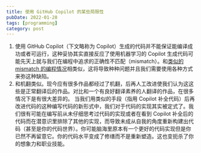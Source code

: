 ```yaml
---
title: 使用 GitHub Copilot 的某些局限性
pubDate: 2022-01-28
tags: [programming]
category: post
---
```


1. 使用 GitHub Copilot（下文略称为 Copilot）生成的代码并不能保证能编译成功或者可运行，这种妥协其实直接反应了使用机器学习的 Copilot 生成代码可能先天上就与我们在编程中追求的正确性不匹配（mismatch）。和[类似的 mismatch 的编程情况](https://en.wikipedia.org/wiki/Object%E2%80%93relational_impedance_mismatch)相类似，这将导致种种问题并且我们需要使用各种方式来弥这种缺陷。
2. 和机翻类似。现今应有很多作品都经过了机翻，后再人工改进使我们认为这这些是正常翻译后的作品。对比和一个有良好翻译素养的人翻译的作品，在很多情况下是有很大差异的。 当我们用类似的手段（指用 Copilot 补全代码）后再改进代码的这种编写代码的新形式中，我们对于代码的实现其实被定式了。我们很有可能在编写前从未仔细思考过代码的实现或者在看到 Copilot 补全后的代码而在潜意识里排除了其他的实现，而导致未成从自我的角度重新构建出代码（甚至是你的代码世界）。你可能脑海里原本有一个更好的代码实现但是你已然不再留意它。你的代码水平变成了修缮而不是重新塑造。这也变扼杀了你的想象力和职业技能。
